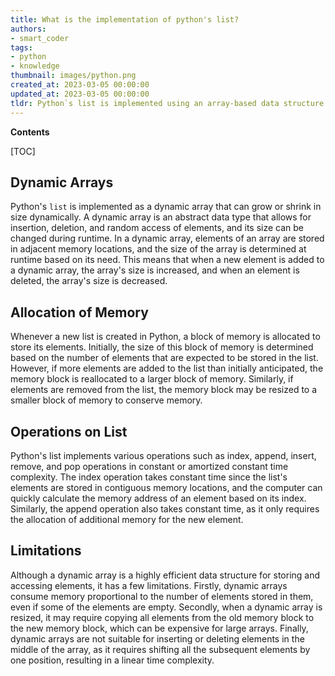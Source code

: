 ```yaml
---
title: What is the implementation of python's list?
authors:
- smart_coder
tags:
- python
- knowledge
thumbnail: images/python.png
created_at: 2023-03-05 00:00:00
updated_at: 2023-03-05 00:00:00
tldr: Python`s list is implemented using an array-based data structure that allows for dynamic resizing and indexing of elements.
---
```


**Contents**

[TOC]

## Dynamic Arrays

Python's `list` is implemented as a dynamic array that can grow or shrink in size dynamically. A dynamic array is an abstract data type that allows for insertion, deletion, and random access of elements, and its size can be changed during runtime. In a dynamic array, elements of an array are stored in adjacent memory locations, and the size of the array is determined at runtime based on its need. This means that when a new element is added to a dynamic array, the array's size is increased, and when an element is deleted, the array's size is decreased.

## Allocation of Memory

Whenever a new list is created in Python, a block of memory is allocated to store its elements. Initially, the size of this block of memory is determined based on the number of elements that are expected to be stored in the list. However, if more elements are added to the list than initially anticipated, the memory block is reallocated to a larger block of memory. Similarly, if elements are removed from the list, the memory block may be resized to a smaller block of memory to conserve memory.

## Operations on List

Python's list implements various operations such as index, append, insert, remove, and pop operations in constant or amortized constant time complexity. The index operation takes constant time since the list's elements are stored in contiguous memory locations, and the computer can quickly calculate the memory address of an element based on its index. Similarly, the append operation also takes constant time, as it only requires the allocation of additional memory for the new element.

## Limitations

Although a dynamic array is a highly efficient data structure for storing and accessing elements, it has a few limitations. Firstly, dynamic arrays consume memory proportional to the number of elements stored in them, even if some of the elements are empty. Secondly, when a dynamic array is resized, it may require copying all elements from the old memory block to the new memory block, which can be expensive for large arrays. Finally, dynamic arrays are not suitable for inserting or deleting elements in the middle of the array, as it requires shifting all the subsequent elements by one position, resulting in a linear time complexity.
